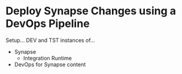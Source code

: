 # Deploy Synapse Changes using a DevOps Pipeline

Setup... DEV and TST instances of...
* Synapse
  * Integration Runtime
* DevOps for Synapse content

